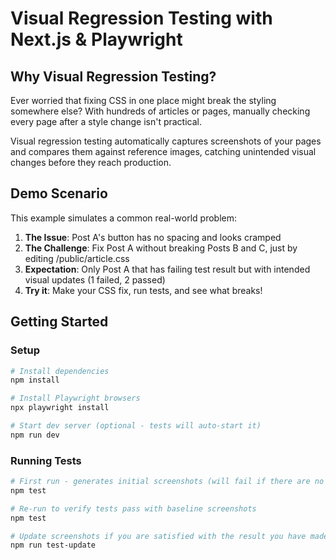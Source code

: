 # Visual Regression Testing with Next.js & Playwright

## Why Visual Regression Testing?

Ever worried that fixing CSS in one place might break the styling somewhere else? With hundreds of articles or pages, manually checking every page after a style change isn't practical.

Visual regression testing automatically captures screenshots of your pages and compares them against reference images, catching unintended visual changes before they reach production.

## Demo Scenario

This example simulates a common real-world problem:

1. **The Issue**: Post A's button has no spacing and looks cramped
2. **The Challenge**: Fix Post A without breaking Posts B and C, just by editing /public/article.css
3. **Expectation**: Only Post A that has failing test result but with intended visual updates (1 failed, 2 passed)
4. **Try it**: Make your CSS fix, run tests, and see what breaks!

## Getting Started

### Setup

```bash
# Install dependencies
npm install

# Install Playwright browsers
npx playwright install

# Start dev server (optional - tests will auto-start it)
npm run dev
```

### Running Tests

```bash
# First run - generates initial screenshots (will fail if there are no screenshots)
npm test

# Re-run to verify tests pass with baseline screenshots
npm test

# Update screenshots if you are satisfied with the result you have made
npm run test-update
```

